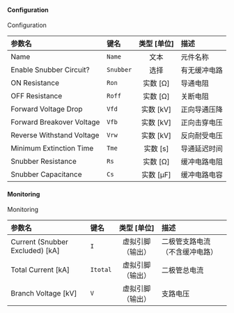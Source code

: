 <!--
DO NOT EDIT THIS FILE DIRECTLY.
This file is generated by tools/comp-docs.js.
All changes will be overwritten by regeneration.
-->

<slot class="model-parameters">

#### Configuration

Configuration

| 参数名 | 键名 | 类型 [单位] | 描述 |
|:------ |:---- |:-----------:|:---- |
| Name | `Name` | 文本 | 元件名称 |
| Enable Snubber Circuit? | `Snubber` | 选择 | 有无缓冲电路 |
| ON Resistance | `Ron` | 实数 [Ω] | 导通电阻 |
| OFF Resistance | `Roff` | 实数 [Ω] | 关断电阻 |
| Forward Voltage Drop | `Vfd` | 实数 [kV] | 正向导通压降 |
| Forward Breakover Voltage | `Vfb` | 实数 [kV] | 正向击穿电压 |
| Reverse Withstand Voltage | `Vrw` | 实数 [kV] | 反向耐受电压 |
| Minimum Extinction Time | `Tme` | 实数 [s] | 导通延迟时间 |
| Snubber Resistance | `Rs` | 实数 [Ω] | 缓冲电路电阻 |
| Snubber Capacitance | `Cs` | 实数 [μF] | 缓冲电路电容 |

#### Monitoring

Monitoring

| 参数名 | 键名 | 类型 [单位] | 描述 |
|:------ |:---- |:-----------:|:---- |
| Current \(Snubber Excluded\) \[kA\] | `I` | 虚拟引脚（输出） | 二极管支路电流（不含缓冲电路） |
| Total Current \[kA\] | `Itotal` | 虚拟引脚（输出） | 二极管总电流 |
| Branch Voltage \[kV\] | `V` | 虚拟引脚（输出） | 支路电压 |


</slot>
